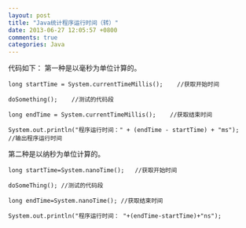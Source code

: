 ```yaml
---
layout: post
title: "Java统计程序运行时间（转）"
date: 2013-06-27 12:05:57 +0800
comments: true
categories: Java
---
```


代码如下：
第一种是以毫秒为单位计算的。

	long startTime = System.currentTimeMillis();    //获取开始时间
	
<!--more-->
	doSomething();    //测试的代码段
	
	long endTime = System.currentTimeMillis();    //获取结束时间
	
	System.out.println("程序运行时间：" + (endTime - startTime) + "ms");    //输出程序运行时间

第二种是以纳秒为单位计算的。

	long startTime=System.nanoTime();   //获取开始时间  
	
	doSomeThing(); //测试的代码段  
	
	long endTime=System.nanoTime(); //获取结束时间  
	
	System.out.println("程序运行时间： "+(endTime-startTime)+"ns"); 



